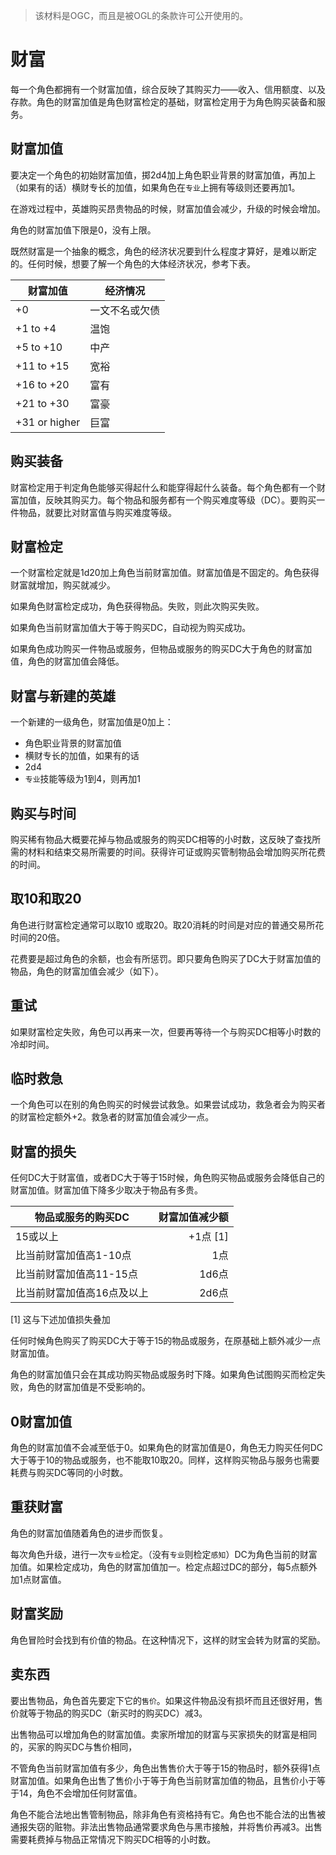 > 该材料是OGC，而且是被OGL的条款许可公开使用的。

# 财富

每一个角色都拥有一个财富加值，综合反映了其购买力——收入、信用额度、以及存款。角色的财富加值是角色财富检定的基础，财富检定用于为角色购买装备和服务。

## 财富加值

要决定一个角色的初始财富加值，掷2d4加上角色职业背景的财富加值，再加上（如果有的话）横财专长的加值，如果角色在`专业`上拥有等级则还要再加1。

在游戏过程中，英雄购买昂贵物品的时候，财富加值会减少，升级的时候会增加。

角色的财富加值下限是0，没有上限。

既然财富是一个抽象的概念，角色的经济状况要到什么程度才算好，是难以断定的。任何时候，想要了解一个角色的大体经济状况，参考下表。

|财富加值|经济情况|
|--------------------|----------------------------|
|+0|一文不名或欠债|
|+1 to +4|温饱|
|+5 to +10|中产|
|+11 to +15|宽裕|
|+16 to +20|富有|
|+21 to +30|富豪|
|+31 or higher|巨富|

## 购买装备

财富检定用于判定角色能够买得起什么和能穿得起什么装备。每个角色都有一个财富加值，反映其购买力。每个物品和服务都有一个购买难度等级（DC）。要购买一件物品，就要比对财富值与购买难度等级。

## 财富检定

一个财富检定就是1d20加上角色当前财富加值。财富加值是不固定的。角色获得财富就增加，购买就减少。

如果角色财富检定成功，角色获得物品。失败，则此次购买失败。

如果角色当前财富加值大于等于购买DC，自动视为购买成功。

如果角色成功购买一件物品或服务，但物品或服务的购买DC大于角色的财富加值，角色的财富加值会降低。

## 财富与新建的英雄

一个新建的一级角色，财富加值是0加上：

* 角色职业背景的财富加值
* 横财专长的加值，如果有的话
* 2d4
* `专业`技能等级为1到4，则再加1

## 购买与时间

购买稀有物品大概要花掉与物品或服务的购买DC相等的小时数，这反映了查找所需的材料和结束交易所需要的时间。获得许可证或购买管制物品会增加购买所花费的时间。

## 取10和取20

角色进行财富检定通常可以取10 或取20。取20消耗的时间是对应的普通交易所花时间的20倍。

花费要是超过角色的余额，也会有所惩罚。即只要角色购买了DC大于财富加值的物品，角色的财富加值会减少（如下）。

## 重试

如果财富检定失败，角色可以再来一次，但要再等待一个与购买DC相等小时数的冷却时间。

## 临时救急

一个角色可以在别的角色购买的时候尝试救急。如果尝试成功，救急者会为购买者的财富检定额外+2。救急者的财富加值会减少一点。

## 财富的损失

任何DC大于财富值，或者DC大于等于15时候，角色购买物品或服务会降低自己的财富加值。财富加值下降多少取决于物品有多贵。

|物品或服务的购买DC|财富加值减少额|
|-----------------------------------------------|----------------------------------:|
|15或以上|+1点 \[1\]|
|比当前财富加值高1-10点|1点|
|比当前财富加值高11-15点|1d6点|
|比当前财富加值高16点及以上|2d6点|

\[1\] 这与下述加值损失叠加

任何时候角色购买了购买DC大于等于15的物品或服务，在原基础上额外减少一点财富加值。

角色的财富加值只会在其成功购买物品或服务时下降。如果角色试图购买而检定失败，角色的财富加值是不受影响的。

## 0财富加值

角色的财富加值不会减至低于0。如果角色的财富加值是0，角色无力购买任何DC大于等于10的物品或服务，也不能取10取20。同样，这样购买物品与服务也需要耗费与购买DC等同的小时数。

## 重获财富

角色的财富加值随着角色的进步而恢复。

每次角色升级，进行一次`专业`检定。（没有`专业`则检定`感知`）DC为角色当前的财富加值。如果检定成功，角色的财富加值加一。检定点超过DC的部分，每5点额外加1点财富值。

## 财富奖励

角色冒险时会找到有价值的物品。在这种情况下，这样的财宝会转为财富的奖励。

## 卖东西

要出售物品，角色首先要定下它的`售价`。如果这件物品没有损坏而且还很好用，售价就等于物品的购买DC（新买时的购买DC）减3。

出售物品可以增加角色的财富加值。卖家所增加的财富与买家损失的财富是相同的，买家的购买DC与售价相同，

不管角色当前财富加值有多少，角色出售售价大于等于15的物品时，额外获得1点财富加值。如果角色出售了售价小于等于角色当前财富加值的物品，且售价小于等于14，角色不会增加任何财富值。

角色不能合法地出售管制物品，除非角色有资格持有它。角色也不能合法的出售被通报失窃的赃物。非法出售物品通常要求角色与黑市接触，并将售价再减3。出售需要耗费掉与物品正常情况下购买DC相等的小时数。
